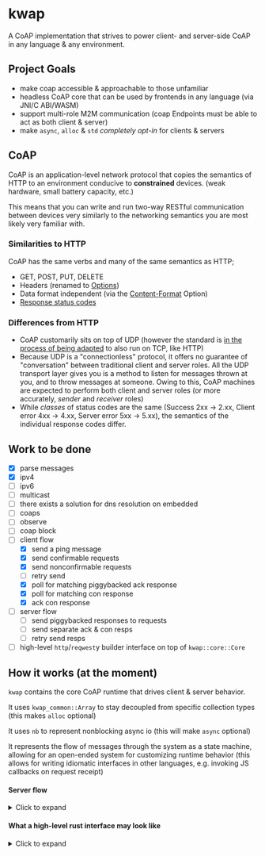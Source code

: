 # kwap
A CoAP implementation that strives to power client- and server-side CoAP in any language & any environment.

## Project Goals
 - make coap accessible & approachable to those unfamiliar
 - headless CoAP core that can be used by frontends in any language (via JNI/C ABI/WASM)
 - support multi-role M2M communication (coap Endpoints must be able to act as both client & server)
 - make `async`, `alloc` & `std` _completely opt-in_ for clients & servers

## CoAP
CoAP is an application-level network protocol that copies the semantics of HTTP
to an environment conducive to **constrained** devices. (weak hardware, small battery capacity, etc.)

This means that you can write and run two-way RESTful communication
between devices very similarly to the networking semantics you are
most likely very familiar with.

### Similarities to HTTP
CoAP has the same verbs and many of the same semantics as HTTP;
- GET, POST, PUT, DELETE
- Headers (renamed to [Options](https://datatracker.ietf.org/doc/html/rfc7252#section-5.10))
- Data format independent (via the [Content-Format](https://datatracker.ietf.org/doc/html/rfc7252#section-12.3) Option)
- [Response status codes](https://datatracker.ietf.org/doc/html/rfc7252#section-5.9)

### Differences from HTTP
- CoAP customarily sits on top of UDP (however the standard is [in the process of being adapted](https://tools.ietf.org/id/draft-ietf-core-coap-tcp-tls-11.html) to also run on TCP, like HTTP)
- Because UDP is a "connectionless" protocol, it offers no guarantee of "conversation" between traditional client and server roles. All the UDP transport layer gives you is a method to listen for messages thrown at you, and to throw messages at someone. Owing to this, CoAP machines are expected to perform both client and server roles (or more accurately, _sender_ and _receiver_ roles)
- While _classes_ of status codes are the same (Success 2xx -> 2.xx, Client error 4xx -> 4.xx, Server error 5xx -> 5.xx), the semantics of the individual response codes differ.

## Work to be done

 - [x] parse messages
 - [x] ipv4
 - [ ] ipv6
 - [ ] multicast
 - [ ] there exists a solution for dns resolution on embedded
 - [ ] coaps
 - [ ] observe
 - [ ] coap block
 - [ ] client flow
   - [x] send a ping message
   - [x] send confirmable requests
   - [x] send nonconfirmable requests
   - [ ] retry send
   - [x] poll for matching piggybacked ack response
   - [x] poll for matching con response
   - [x] ack con response
 - [ ] server flow
   - [ ] send piggybacked responses to requests
   - [ ] send separate ack & con resps
   - [ ] retry send resps
 - [ ] high-level `http`/`reqwest`y builder interface on top of `kwap::core::Core`

## How it works (at the moment)
`kwap` contains the core CoAP runtime that drives client & server behavior.

It uses `kwap_common::Array` to stay decoupled from specific collection types (this makes `alloc` optional)

It uses `nb` to represent nonblocking async io (this will make `async` optional)

It represents the flow of messages through the system as a state machine, allowing for an open-ended system for customizing runtime behavior (this allows for writing idiomatic interfaces in other languages, e.g. invoking JS callbacks on request receipt)

#### Server flow
<details>
  <summary>Click to expand</summary>
  
```
RecvDgram
    |
 {parse}--------------------
    |                       |
    v                       v
 Recv{Ack,Empty,Request}  MsgParseErr
     |                      |
 {process}--------          |
     |            | <-------
     |      ----> |
     v     |      v
  MsgProcessErr  ToSend
                  |
               {send}
                  |<----------------------
                  |------                 |
                  |      |                |
                  v      v                |
                Done    SendErr --{retry}-
                                          |
                                          |
                                          v
                                     SendPoisoned
```
</details>

#### What a high-level rust interface may look like
<details>
<summary>Click to expand</summary>

```rust
fn main() {
  let udp: kwap::Sock = std::UdpSocket::bind(/* addr */).unwrap();
  let server = kwap::Server::new(sock).resource(Hello);

  server.start();
}

struct Hello;
impl kwap::Resource for Hello {
  const ID: kwap::ResourceId = kwap::ResourceId::from_str("Hello");

  fn should_handle(&self, req: kwap::Req) -> bool {
    req.path.get(0) == Some("hello")
  }

  fn handle(&self, server: &kwap::Server, req: kwap::Req) -> kwap::Result<kwap::Rep> {
    if !req.method.is_get() {
      return kwap::rep::error::method_not_allowed();
    }

    let name = req.get(1).unwrap_or("World");

    if name == "Jeff" {
      return kwap::rep::error::unauthorized("Jeff, I told you this isn't for you. Please leave.");
    }

    let payload = serde_json::json!({"msg": format!("Hello, {}", name)});

    kwap::rep::ok::content(payload)
  }
}
```
</details>
